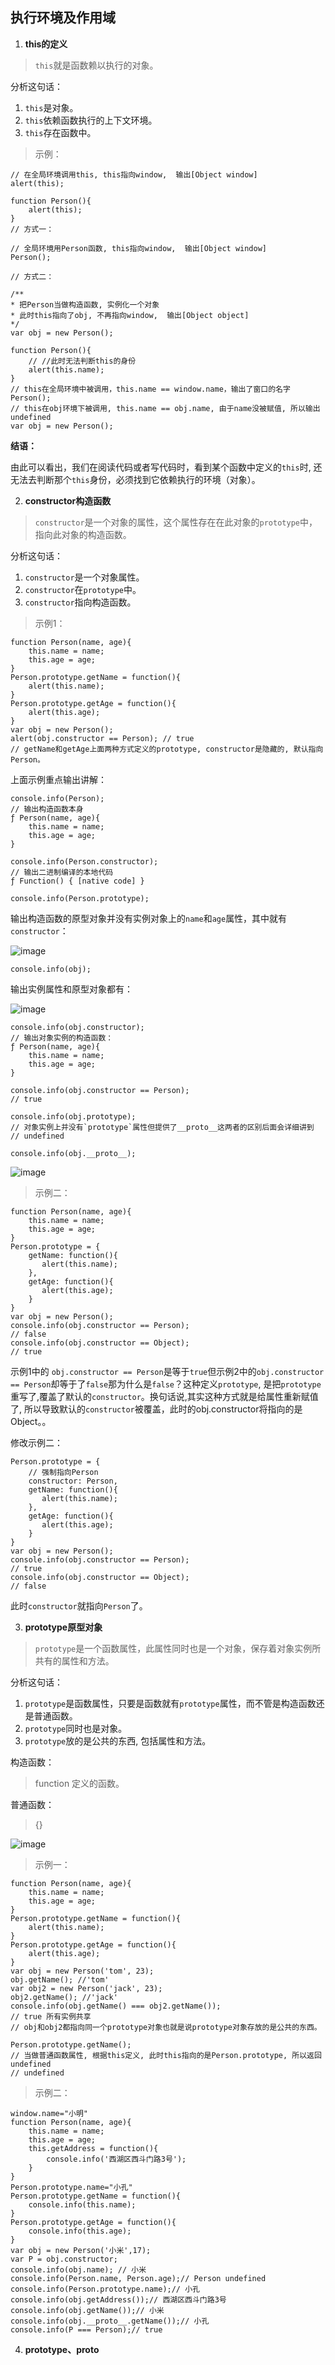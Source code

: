 ## 执行环境及作用域

1. **this的定义**
> `this`就是函数赖以执行的对象。

分析这句话：
1. `this`是对象。
2. `this`依赖函数执行的上下文环境。
3. `this`存在函数中。

> 示例：

```
// 在全局环境调用this, this指向window,  输出[Object window]
alert(this);

function Person(){
    alert(this);
}
// 方式一：

// 全局环境用Person函数, this指向window,  输出[Object window]
Person();

// 方式二：

/**
* 把Person当做构造函数, 实例化一个对象
* 此时this指向了obj, 不再指向window,  输出[Object object]
*/
var obj = new Person();

function Person(){
    // //此时无法判断this的身份
    alert(this.name);
}
// this在全局环境中被调用，this.name == window.name，输出了窗口的名字
Person();
// this在obj环境下被调用, this.name == obj.name, 由于name没被赋值, 所以输出undefined
var obj = new Person();
```

**结语：**

由此可以看出，我们在阅读代码或者写代码时，看到某个函数中定义的`this`时, 还无法去判断那个`this`身份，必须找到它依赖执行的环境（对象）。

2. **constructor构造函数**
> `constructor`是一个对象的属性，这个属性存在在此对象的`prototype`中，指向此对象的构造函数。

分析这句话：
1. `constructor`是一个对象属性。
2. `constructor`在`prototype`中。
3. `constructor`指向构造函数。

> 示例1：


```
function Person(name, age){
    this.name = name;
    this.age = age;
}
Person.prototype.getName = function(){
    alert(this.name);
}
Person.prototype.getAge = function(){
    alert(this.age);
}
var obj = new Person();
alert(obj.constructor == Person); // true
// getName和getAge上面两种方式定义的prototype, constructor是隐藏的, 默认指向Person。

```
上面示例重点输出讲解：

```
console.info(Person);
// 输出构造函数本身
ƒ Person(name, age){
    this.name = name;
    this.age = age;
}
```

```
console.info(Person.constructor);
// 输出二进制编译的本地代码
ƒ Function() { [native code] }
```

```
console.info(Person.prototype);
```
输出构造函数的原型对象并没有实例对象上的`name`和`age`属性，其中就有`constructor`：

![image](https://raw.githubusercontent.com/zhangh-design/js-documents/master/%E6%89%A7%E8%A1%8C%E7%8E%AF%E5%A2%83%E5%8F%8A%E4%BD%9C%E7%94%A8%E5%9F%9F/1.png)

```
console.info(obj);
```
输出实例属性和原型对象都有：

![image](https://raw.githubusercontent.com/zhangh-design/js-documents/master/%E6%89%A7%E8%A1%8C%E7%8E%AF%E5%A2%83%E5%8F%8A%E4%BD%9C%E7%94%A8%E5%9F%9F/2.png)

```
console.info(obj.constructor);
// 输出对象实例的构造函数：
ƒ Person(name, age){
    this.name = name;
    this.age = age;
}
```


```
console.info(obj.constructor == Person);
// true
```

```
console.info(obj.prototype);
// 对象实例上并没有`prototype`属性但提供了__proto__这两者的区别后面会详细讲到
// undefined
```

```
console.info(obj.__proto__);
```
![image](https://raw.githubusercontent.com/zhangh-design/js-documents/master/%E6%89%A7%E8%A1%8C%E7%8E%AF%E5%A2%83%E5%8F%8A%E4%BD%9C%E7%94%A8%E5%9F%9F/1.png)


> 示例二：

```
function Person(name, age){
    this.name = name;
    this.age = age;
}
Person.prototype = {
    getName: function(){
       alert(this.name);
    },
    getAge: function(){
       alert(this.age);
    }
}
var obj = new Person();
console.info(obj.constructor == Person);
// false
console.info(obj.constructor == Object);
// true
```
示例1中的 `obj.constructor == Person`是等于`true`但示例2中的`obj.constructor == Person`却等于了`false`那为什么是`false`？这种定义`prototype`, 是把`prototype`重写了,覆盖了默认的`constructor`。换句话说,其实这种方式就是给属性重新赋值了, 所以导致默认的`constructor`被覆盖，此时的obj.constructor将指向的是Object。。

修改示例二：

```
Person.prototype = {
    // 强制指向Person
	constructor: Person,
    getName: function(){
       alert(this.name);
    },
    getAge: function(){
       alert(this.age);
    }
}
var obj = new Person();
console.info(obj.constructor == Person);
// true
console.info(obj.constructor == Object);
// false
```
此时`constructor`就指向`Person`了。

3. **prototype原型对象**
> `prototype`是一个函数属性，此属性同时也是一个对象，保存着对象实例所共有的属性和方法。

分析这句话：
1. `prototype`是函数属性，只要是函数就有`prototype`属性，而不管是构造函数还是普通函数。
2. `prototype`同时也是对象。
3. `prototype`放的是公共的东西, 包括属性和方法。

构造函数：
> function 定义的函数。

普通函数：
> {}

![image](https://raw.githubusercontent.com/zhangh-design/js-documents/master/%E6%89%A7%E8%A1%8C%E7%8E%AF%E5%A2%83%E5%8F%8A%E4%BD%9C%E7%94%A8%E5%9F%9F/3.png)

> 示例一：

```
function Person(name, age){
    this.name = name;
    this.age = age;
}
Person.prototype.getName = function(){
    alert(this.name);
}
Person.prototype.getAge = function(){
    alert(this.age);
}
var obj = new Person('tom', 23);
obj.getName(); //'tom'
var obj2 = new Person('jack', 23);
obj2.getName(); //'jack'
console.info(obj.getName() === obj2.getName());
// true 所有实例共享
// obj和obj2都指向同一个prototype对象也就是说prototype对象存放的是公共的东西。

Person.prototype.getName();
// 当做普通函数属性, 根据this定义, 此时this指向的是Person.prototype, 所以返回undefined
// undefined 
```

> 示例二：

```
window.name="小明"
function Person(name, age){
    this.name = name;
    this.age = age;
    this.getAddress = function(){
    	console.info('西湖区西斗门路3号');
    }
}
Person.prototype.name="小孔"
Person.prototype.getName = function(){
    console.info(this.name);
}
Person.prototype.getAge = function(){
    console.info(this.age);
}
var obj = new Person('小米',17);
var P = obj.constructor;
console.info(obj.name);	// 小米
console.info(Person.name, Person.age);// Person undefined
console.info(Person.prototype.name);// 小孔
console.info(obj.getAddress());// 西湖区西斗门路3号
console.info(obj.getName());// 小米
console.info(obj.__proto__.getName());// 小孔
console.info(P === Person);// true
```

4. **prototype、__proto__**




















